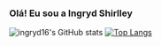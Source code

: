 ### Olá! Eu sou a Ingryd Shirlley
![ingryd16's GitHub stats](https://github-readme-stats.vercel.app/api?username=ingryd16&show_icons=true&theme=radical)
[![Top Langs](https://github-readme-stats.vercel.app/api/top-langs/?username=anuraghazra&compact)](https://github.com/anuraghazra/github-readme-stats)
